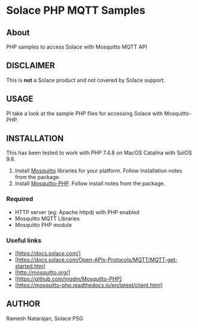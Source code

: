 # Solace PHP MQTT Samples

## About

PHP samples to access Solace with Mosquitto MQTT API

## DISCLAIMER

This is **not** a Solace product and not covered by Solace support.

## USAGE

Pl take a look at the sample PHP files for accessing Solace with Mosquitto-PHP.


## INSTALLATION

This has been tested to work with PHP 7.4.8 on MacOS Catalina with SolOS 9.6.

1. Install [Mosquitto](http://mosquitto.org/) libraries for your platform. Follow Installation notes from the package.
2. Install [Mosquitto-PHP](https://github.com/mgdm/Mosquitto-PHP). Follow install notes from the package.

### Required

- HTTP server (eg: Apache httpd) with PHP enabled
- Mosquitto MQTT Libraries
- Mosquitto PHP module

### Useful links

- [https://docs.solace.com/]
- [https://docs.solace.com/Open-APIs-Protocols/MQTT/MQTT-get-started.htm]
- [http://mosquitto.org/]
- [https://github.com/mgdm/Mosquitto-PHP]
- [https://mosquitto-php.readthedocs.io/en/latest/client.html]

## AUTHOR

Ramesh Natarajan, Solace PSG
